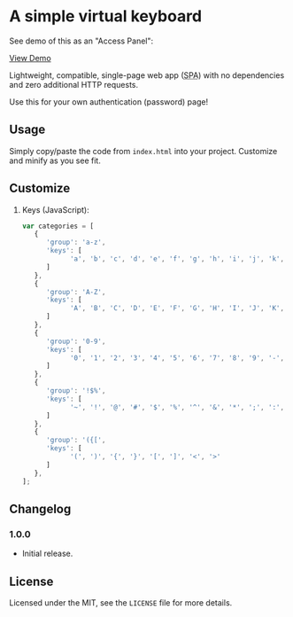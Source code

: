 # A simple virtual keyboard

See demo of this as an "Access Panel":

[View Demo](https://ryanbriscall.github.io/SimpleVirtualKeyboard)

Lightweight, compatible, single-page web app (<abbr title="Single-page Application">SPA</abbr>) with no dependencies and zero additional HTTP requests.

Use this for your own authentication (password) page!

## Usage

Simply copy/paste the code from `index.html` into your project.  Customize and minify as you see fit.

## Customize

1. Keys (JavaScript):
   ```js
   var categories = [
      {
         'group': 'a-z',
         'keys': [
               'a', 'b', 'c', 'd', 'e', 'f', 'g', 'h', 'i', 'j', 'k', 'l', 'm', 'n', 'o', 'p', 'q', 'r', 's', 't', 'u', 'v', 'w', 'x', 'y', 'z'
         ]
      },
      {
         'group': 'A-Z',
         'keys': [
               'A', 'B', 'C', 'D', 'E', 'F', 'G', 'H', 'I', 'J', 'K', 'L', 'M', 'N', 'O', 'P', 'Q', 'R', 'S', 'T', 'U', 'V', 'W', 'X', 'Y', 'Z'
         ]
      },
      {
         'group': '0-9',
         'keys': [
               '0', '1', '2', '3', '4', '5', '6', '7', '8', '9', '-', '+', '='
         ]
      },
      {
         'group': '!$%',
         'keys': [
               '~', '!', '@', '#', '$', '%', '^', '&', '*', ';', ':', ',', '.', '?'
         ]
      },
      {
         'group': '({[',
         'keys': [
               '(', ')', '{', '}', '[', ']', '<', '>'
         ]
      },
   ];
   ```

## Changelog

### 1.0.0

 - Initial release.

## License

Licensed under the MIT, see the `LICENSE` file for more details.
